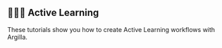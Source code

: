 ## 👨🏽‍🏫 Active Learning
These tutorials show you how to create Active Learning workflows with Argilla.

